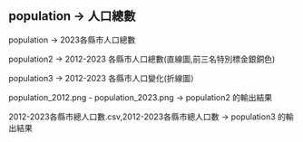 ## **population -> 人口總數**

population -> 2023各縣市人口總數

population2 -> 2012-2023 各縣市人口總數(直線圖,前三名特別標金銀銅色)

population3 -> 2012-2023 各縣市人口變化(折線圖）

population_2012.png - population_2023.png -> population2 的輸出結果

2012-2023各縣市總人口數.csv,2012-2023各縣市總人口數 -> population3 的輸出結果

